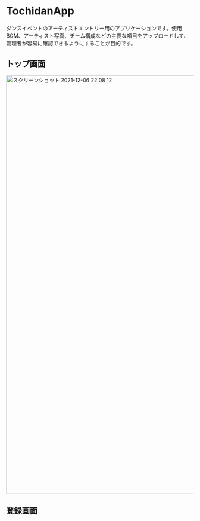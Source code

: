 # TochidanApp
ダンスイベントのアーティストエントリー用のアプリケーションです。使用BGM、アーティスト写真、チーム構成などの主要な項目をアップロードして、管理者が容易に確認できるようにすることが目的です。


## トップ画面
<img width="1120" alt="スクリーンショット 2021-12-06 22 08 12" src="https://user-images.githubusercontent.com/56378289/151979071-7a8891b1-f48c-4199-a365-90491ceb1f66.png">


## 登録画面
